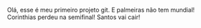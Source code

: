 Olá, esse é meu primeiro projeto git.
E palmeiras não tem mundial!
Corinthias perdeu na semifinal!
Santos vai cair!